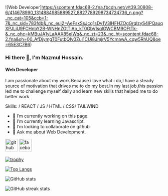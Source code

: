![Web Developer]https://scontent.fdac68-2.fna.fbcdn.net/v/t39.30808-6/414678990_1314884985889527_8827789298734724736_n.png?_nc_cat=105&ccb=1-7&_nc_sid=783fdb&_nc_eui2=AeFsxSsJcg1sDy1V3lHFHZOgGrqlzyS4lPQauqXPJLiU9FCHnbY2B-WNHnZGtTiAo_kT0GbVIsqlGWCBM9OFtTk-&_nc_ohc=kMBuJA1yLaAAX85eIWq&_nc_zt=23&_nc_ht=scontent.fdac68-2.fna&oh=00_AfDjymgT0FutbQIv0ZuI1CUi8JmjrV5YcmawA_cqw5RhUQ&oe=65E3C7B6)

### Hi there 👋, I'm Nazmul Hossain.
#### Web Developer


I am passionate about my work.Because i love what i do,I have a steady source of motivation that drives me to do
my best.In my last job,this passion led me to challenge myself daily and learn new skills that helped me to do
better work

Skills:  / REACT / JS / HTML / CSS/ TAILWIND

- 🔭 I’m currently working on this page. 
- 🌱 I’m currently learning Javascript. 
- 👯 I’m looking to collaborate on github 
- 💬 Ask me about Web Development. 


[<img src='https://cdn.jsdelivr.net/npm/simple-icons@3.0.1/icons/github.svg' alt='github' height='40'>](https://github.com/Nazmulhossain360)  [<img src='https://cdn.jsdelivr.net/npm/simple-icons@3.0.1/icons/facebook.svg' alt='facebook' height='40'>](https://www.facebook.com/nazmulhossain.3600)  

[![trophy](https://github-profile-trophy.vercel.app/?username=Nazmulhossain360)](https://github.com/ryo-ma/github-profile-trophy)

[![Top Langs](https://github-readme-stats.vercel.app/api/top-langs/?username=Nazmulhossain360)](https://github.com/anuraghazra/github-readme-stats)

![GitHub stats](https://github-readme-stats.vercel.app/api?username=Nazmulhossain360&show_icons=true)  

![GitHub streak stats](https://streak-stats.demolab.com/?user=Nazmulhossain360)  

